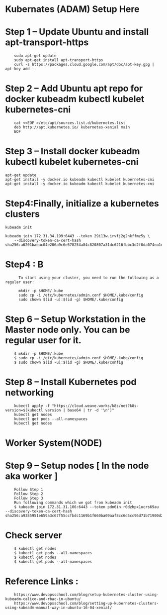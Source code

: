 # Kubernates (ADAM) Setup Here 

# Step 1 – Update Ubuntu and install apt-transport-https
		sudo apt-get update
		sudo apt-get install apt-transport-https
		curl -s https://packages.cloud.google.com/apt/doc/apt-key.gpg | apt-key add -



# Step 2 – Add Ubuntu apt repo for docker kubeadm kubectl kubelet kubernetes-cni

		cat <<EOF >/etc/apt/sources.list.d/kubernetes.list
		deb http://apt.kubernetes.io/ kubernetes-xenial main
		EOF


# Step 3 – Install docker kubeadm kubectl kubelet kubernetes-cni

	apt-get update
	apt-get install -y docker.io kubeadm kubectl kubelet kubernetes-cni
	apt-get install -y docker.io kubeadm kubectl kubelet kubernetes-cni


# Step4:Finally, initialize a kubernetes clusters

	kubeadm init

	kubeadm join 172.31.34.199:6443 --token 29i13w.irvfj2g2nkffmz5y \
		--discovery-token-ca-cert-hash sha256:a6201baeac04e206a9c6e578254a84c820807a31dc6216fbbc3d2f0da074ea1c



# Step4 : B


		  To start using your cluster, you need to run the following as a regular user:

		  mkdir -p $HOME/.kube
		  sudo cp -i /etc/kubernetes/admin.conf $HOME/.kube/config
		  sudo chown $(id -u):$(id -g) $HOME/.kube/config

			
	
# Step 6 – Setup Workstation in the Master node only. You can be regular user for it.


		$ mkdir -p $HOME/.kube
		$ sudo cp -i /etc/kubernetes/admin.conf $HOME/.kube/config
		$ sudo chown $(id -u):$(id -g) $HOME/.kube/config




# Step 8 – Install Kubernetes pod networking

		kubectl apply -f "https://cloud.weave.works/k8s/net?k8s-version=$(kubectl version | base64 | tr -d '\n')"
		kubectl get nodes
		kubectl get pods --all-namespaces
		kubectl get nodes

# Worker System(NODE) 
# Step 9 – Setup nodes [ In the node aka worker ]

		Follow Step 1 
		Follow Step 2
		Follow Step 3
		Run following commands which we got from kubeadm init
		$ kubeadm join 172.31.31.106:6443 --token pdn6in.r0dzhpx1ucrs69au --discovery-token-ca-cert-hash sha256:a9385951e659a3c67f55ccfbdc1169b1f660ba09aaf8cc6d5cc96d71b71900d2
		
# Check server 
		$ kubectl get nodes
		$ kubectl get pods --all-namespaces
		$ kubectl get nodes
		$ kubectl get pods --all-namespaces


# Reference Links :
		https://www.devopsschool.com/blog/setup-kubernetes-cluster-using-kubeadm-calico-and-rbac-in-ubuntu/
		https://www.devopsschool.com/blog/setting-up-kubernetes-clusters-using-kubeadm-manual-way-in-ubuntu-16-04-xenial/


